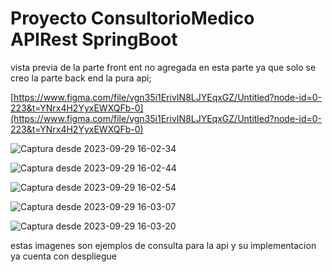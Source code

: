 # Proyecto ConsultorioMedico APIRest SpringBoot

vista previa de la parte front ent no agregada en esta parte ya que solo se creo la parte back end  la pura api;

[https://www.figma.com/file/vgn35i1ErivIN8LJYEqxGZ/Untitled?node-id=0-223&t=YNrx4H2YyxEWXQFb-0](https://www.figma.com/file/vgn35i1ErivIN8LJYEqxGZ/Untitled?node-id=0-223&t=YNrx4H2YyxEWXQFb-0)

![Captura desde 2023-09-29 16-02-34](https://github.com/LukeAldoCraft/Proyecto-ConsultorioMedico-APIRest-SpringBoot/assets/91865442/7db560e3-a2d7-47c5-85df-9717e621208b)

![Captura desde 2023-09-29 16-02-44](https://github.com/LukeAldoCraft/Proyecto-ConsultorioMedico-APIRest-SpringBoot/assets/91865442/b0c4889f-5aeb-4c37-b9a4-d9dd496d0cfe)

![Captura desde 2023-09-29 16-02-54](https://github.com/LukeAldoCraft/Proyecto-ConsultorioMedico-APIRest-SpringBoot/assets/91865442/5a08b75d-3ca5-4348-b95a-eb2efe1f6f21)

![Captura desde 2023-09-29 16-03-07](https://github.com/LukeAldoCraft/Proyecto-ConsultorioMedico-APIRest-SpringBoot/assets/91865442/13be6973-0f5c-4a7f-80c6-53490c6a6bb2)

![Captura desde 2023-09-29 16-03-20](https://github.com/LukeAldoCraft/Proyecto-ConsultorioMedico-APIRest-SpringBoot/assets/91865442/dd5ec380-5f9b-4918-a3f5-b4978e98d12f)

estas imagenes son ejemplos de consulta para la api y su implementacion ya cuenta con despliegue 
